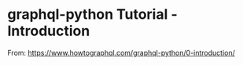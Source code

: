# graphql-python Tutorial - Introduction
From: <https://www.howtographql.com/graphql-python/0-introduction/>
